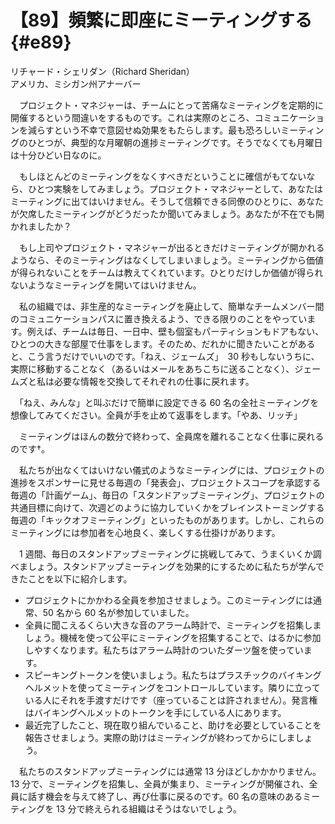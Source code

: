 # 【89】頻繁に即座にミーティングする{#e89}

<div class="author">リチャード・シェリダン（Richard Sheridan）</div>
<div class="author_address">アメリカ、ミシガン州アナーバー</div>

　プロジェクト・マネジャーは、チームにとって苦痛なミーティングを定期的に開催するという間違いをするものです。これは実際のところ、コミュニケーションを減らすという不幸で意図せぬ効果をもたらします。最も恐ろしいミーティングのひとつが、典型的な月曜朝の進捗ミーティングです。そうでなくても月曜日は十分ひどい日なのに。

　もしほとんどのミーティングをなくすべきだということに確信がもてないなら、ひとつ実験をしてみましょう。プロジェクト・マネジャーとして、あなたはミーティングに出てはいけません。そうして信頼できる同僚のひとりに、あなたが欠席したミーティングがどうだったか聞いてみましょう。あなたが不在でも開かれましたか？

　もし上司やプロジェクト・マネジャーが出るときだけミーティングが開かれるようなら、そのミーティングはなくしてしまいましょう。ミーティングから価値が得られないことをチームは教えてくれています。ひとりだけしか価値が得られないようなミーティングを開いてはいけません。

　私の組織では、非生産的なミーティングを廃止して、簡単なチームメンバー間のコミュニケーションパスに置き換えるよう、できる限りのことをやっています。例えば、チームは毎日、一日中、壁も個室もパーティションもドアもない、ひとつの大きな部屋で仕事をします。そのため、だれかに聞きたいことがあると、こう言うだけでいいのです。「ねえ、ジェームズ」　30 秒もしないうちに、実際に移動することなく（あるいはメールをあちこちに送ることなく）、ジェームズと私は必要な情報を交換してそれぞれの仕事に戻れます。

　「ねえ、みんな」と叫ぶだけで簡単に設定できる 60 名の全社ミーティングを想像してみてください。全員が手を止めて返事をします。「やあ、リッチ」

　ミーティングはほんの数分で終わって、全員席を離れることなく仕事に戻れるのです†。

　私たちが出なくてはいけない儀式のようなミーティングには、プロジェクトの進捗をスポンサーに見せる毎週の「発表会」、プロジェクトスコープを承認する毎週の「計画ゲーム」、毎日の「スタンドアップミーティング」、プロジェクトの共通目標に向けて、次週どのように協力していくかをブレインストーミングする毎週の「キックオフミーティング」といったものがあります。しかし、これらのミーティングには参加者を心地良く、楽しくする仕掛けがあります。

　1 週間、毎日のスタンドアップミーティングに挑戦してみて、うまくいくか調べましょう。スタンドアップミーティングを効果的にするために私たちが学んできたことを以下に紹介します。

* プロジェクトにかかわる全員を参加させましょう。このミーティングには通常、50 名から 60 名が参加していました。
* 全員に聞こえるくらい大きな音のアラーム時計で、ミーティングを招集しましょう。機械を使って公平にミーティングを招集することで、はるかに参加しやすくなります。私たちはアラーム時計のついたダーツ盤を使っています。
* スピーキングトークンを使いましょう。私たちはプラスチックのバイキングヘルメットを使ってミーティングをコントロールしています。隣りに立っている人にそれを手渡すだけです（座っていることは許されません）。発言権はバイキングヘルメットのトークンを手にしている人にあります。
* 最近完了したこと、現在取り組んでいること、助けを必要としていることを報告させましょう。実際の助けはミーティングが終わってからにしましょう。

　私たちのスタンドアップミーティングには通常 13 分ほどしかかかりません。13 分で、ミーティングを招集し、全員が集まり、ミーティングが開催され、全員に話す機会を与えて終了し、再び仕事に戻るのです。60 名の意味のあるミーティングを 13 分で終えられる組織はそうはないでしょう。

